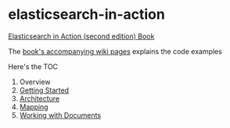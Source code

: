 # elasticsearch-in-action
[Elasticsearch in Action (second edition) Book](https://www.manning.com/books/elasticsearch-in-action-second-edition?utm_source=mkonda&utm_medium=affiliate&utm_campaign=book_konda_elasticsearch_7_23_21&a_aid=mkonda&a_bid=edbc50d4)

The [book's accompanying wiki pages](https://github.com/madhusudhankonda/elasticsearch-in-action/wiki) explains the code examples 

Here's the TOC

1. Overview
2. [Getting Started](https://github.com/madhusudhankonda/elasticsearch-in-action/wiki/Ch-2:-Getting-Started)
2. [Architecture](https://github.com/madhusudhankonda/elasticsearch-in-action/wiki/Ch-3:-Architecture)
4. [Mapping](https://github.com/madhusudhankonda/elasticsearch-in-action/wiki/Ch-4.-Mapping)
5. [Working with Documents](https://github.com/madhusudhankonda/elasticsearch-in-action/wiki/Ch-5.-Document-Operations)
